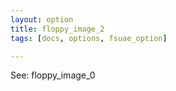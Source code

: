 ```yaml
---
layout: option
title: floppy_image_2
tags: [docs, options, fsuae_option]

---
```


See: floppy_image_0

